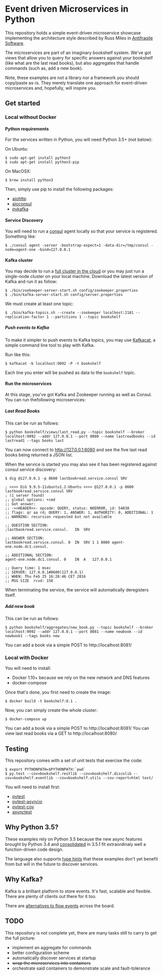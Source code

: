 # Event driven Microservices in Python

This repository holds a simple event-driven microservice
showcase implementing the architecture style
described by Russ Miles in
[Antifragile Software](https://leanpub.com/antifragilesoftware).

The microservices are part of an imaginary bookshelf
system. We've got views that allow you to query for
specific answers against your bookshelf (like what
are the last read books), but also aggregates that
handle commands (such as, add a new book).

Note, these examples are not a library nor a framework
you should copy/paste as-is. They merely translate
one approach for event-driven microservices and,
hopefully, will inspire you.

## Get started

### Local without Docker

#### Python requirements


For the services written in Python, you will need
Python 3.5+ (not below):

On Ubuntu:

```
$ sudo apt-get install python3
$ sudo apt-get install python3-pip
```

On MacOSX:

```
$ brew install python3
```

Then, simply use pip to install the following packages:

* [aiohttp](http://aiohttp.readthedocs.org/en/stable/)
* [aioconsul](http://aioconsul.readthedocs.org/)
* [pykafka](http://pykafka.readthedocs.org/en/latest/)


#### Service Discovery

You will need to run a [consul](https://www.consul.io)
agent locally so that your service is registered.
Something like:

```
$ ./consul agent -server -bootstrap-expect=1 -data-dir=/tmp/consul -node=agent-one -bind=127.0.0.1
```

#### Kafka cluster

You may decide to run a [full cluster in the cloud](http://www.defuze.org/archives/351-running-a-zookeeper-and-kafka-cluster-with-kubernetes-on-aws.html)
or you may just run a single-node cluster on your local
machine. Download the latest version of Kafka and run it
as follow:

```
$ ./bin/zookeeper-server-start.sh config/zookeeper.properties
$ ./bin/kafka-server-start.sh config/server.properties
```

We must create at least one topic:

```
$ ./bin/kafka-topics.sh --create --zookeeper localhost:2181 --replication-factor 1 --partitions 1 --topic bookshelf
```


##### Push events to Kafka

To make it simpler to push events to Kafka topics,
you may use [Kafkacat](https://github.com/edenhill/kafkacat),
a simple command line tool to play with Kafka.

Run like this:

```
$ kafkacat -b localhost:9092 -P -t bookshelf

```

Each line you enter will be pushed as data to the `bookshelf`
topic.

#### Run the microservices

At this stage, you've got Kafka and Zookeeper running
as well as Consul. You can run thefollowing microservices:

##### Last Read Books

This can be run as follows:

```
$ python bookshelf/views/last_read.py --topic bookshelf --broker localhost:9092 --addr 127.0.0.1 --port 8080 --name lastreadbooks --id lastread1 --tags books last
```

You can now connect to http://127.0.0.1:8080 and
see the five last read books being returned a JSON
list.

When the service is started you may also see it has
been registered against consul service discovery:

```
$ dig @127.0.0.1 -p 8600 lastbookread.service.consul SRV

; <<>> DiG 9.9.5-11ubuntu1.2-Ubuntu <<>> @127.0.0.1 -p 8600 lastbookread.service.consul SRV
; (1 server found)
;; global options: +cmd
;; Got answer:
;; ->>HEADER<<- opcode: QUERY, status: NOERROR, id: 54030
;; flags: qr aa rd; QUERY: 1, ANSWER: 1, AUTHORITY: 0, ADDITIONAL: 1
;; WARNING: recursion requested but not available

;; QUESTION SECTION:
;lastbookread.service.consul.	IN	SRV

;; ANSWER SECTION:
lastbookread.service.consul. 0	IN	SRV	1 1 8080 agent-one.node.dc1.consul.

;; ADDITIONAL SECTION:
agent-one.node.dc1.consul. 0	IN	A	127.0.0.1

;; Query time: 1 msec
;; SERVER: 127.0.0.1#8600(127.0.0.1)
;; WHEN: Thu Feb 25 16:28:46 CET 2016
;; MSG SIZE  rcvd: 158
```

When terminating the service, the service will automatically
deregisters itself.

##### Add new book

This can be run as follows:

```
$ python bookshelf/aggregates/new_book.py --topic bookshelf --broker localhost:9092 --addr 127.0.0.1 --port 8081 --name newbook --id newbook1 --tags books new
```

You can add a book via a simple POST to http://localhost:8081/

### Local with Docker

You will need to install:

* Docker 1.10+ because we rely on the new network and DNS features
* docker-compose

Once that's done, you first need to create the image:

```
$ docker build -t bookshelf:0.1 .
```

Now, you can simply create the whole cluster:

```
$ docker-compose up
```

You can add a book via a simple POST to http://localhost:8081/
You can view last read books via a GET to http://localhost:8080/


## Testing


This repository comes with a set of unit tests
that exercise the code:

```
$ export PYTHONPATH=$PYTHONPATH:`pwd`
$ py.test --cov=bookshelf.restlib --cov=bookshelf.discolib --cov=bookshelf.eventlib --cov=bookshelf.utils --cov-report=html test/
```

You will need to install first:

* [pytest](https://pypi.python.org/pypi/pytest)
* [pytest-asyncio](https://pypi.python.org/pypi/pytest-asyncio)
* [pytest-cov](https://pypi.python.org/pypi/pytest-cov)
* [asynctest](http://asynctest.readthedocs.org/en/latest/)


## Why Python 3.5?

These examples rely on Python 3.5 because the new
async features brought by Python 3.4 and
[consolidated](https://docs.python.org/3/whatsnew/3.5.html#whatsnew-pep-492)
in 3.5.1 fit extraordinaly well a function-driven
code design.

The language also supports [type hints](https://docs.python.org/3/library/typing.html#module-typing)
that these examples don't yet benefit from but
will in the future to discover services.

## Why Kafka?


Kafka is a brilliant platform to store events. It's fast, scalable
and flexible. There are plenty of clients out there for
it too.

There are [alternatives to flow events](http://muoncore.io/)
across the board.

## TODO

This repository is not complete yet, there are many
tasks still to carry to get the full picture:

* implement an aggregate for commands
* better configuration scheme
* automatically discover services at startup
* ~~wrap the microservices into containers~~
* orchestrate said containers to demonstrate scale and fault-tolerance